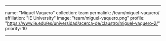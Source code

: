 ---

name: "Miguel Vaquero"
collection: team
permalink: /team/miguel-vaquero/
affiliation: "IE University"
image: "team/miguel-vaquero.png"
profile: "https://www.ie.edu/es/universidad/acerca-de/claustro/miguel-vaquero-2/"
priority: 10

---